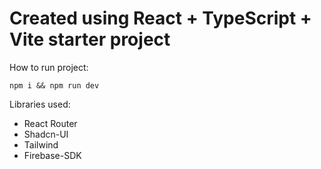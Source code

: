 # Created using React + TypeScript + Vite starter project

How to run project: 
```
npm i && npm run dev
```

Libraries used: 
 - React Router
 - Shadcn-UI
 - Tailwind
 - Firebase-SDK
